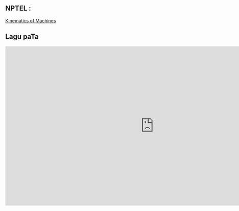 ## NPTEL :

 [Kinematics of Machines](https://youtu.be/MJeRFzs4oRU)

 ## Lagu paTa

 <iframe width="927" height="500" src="https://www.youtube.com/embed/tsojXgAp6LE" title="YouTube video player" frameborder="0" allow="accelerometer; autoplay; clipboard-write; encrypted-media; gyroscope; picture-in-picture" allowfullscreen></iframe>